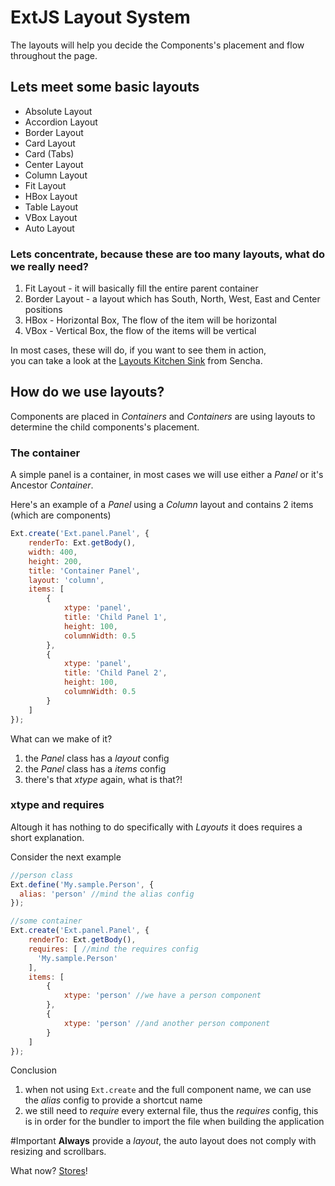 # ExtJS Layout System
The layouts will help you decide the Components's placement and flow throughout the page.

## Lets meet some basic layouts
- Absolute Layout
- Accordion Layout
- Border Layout
- Card Layout
- Card (Tabs)
- Center Layout
- Column Layout
- Fit Layout
- HBox Layout
- Table Layout
- VBox Layout
- Auto Layout

### Lets concentrate, because these are too many layouts, what do we really need?
1. Fit Layout - it will basically fill the entire parent container
2. Border Layout - a layout which has South, North, West, East and Center positions
3. HBox - Horizontal Box, The flow of the item will be horizontal
4. VBox - Vertical Box, the flow of the items will be vertical 

In most cases, these will do, if you want to see them in action,  
you can take a look at the [Layouts Kitchen Sink](http://examples.sencha.com/extjs/6.2.1/examples/kitchensink/#layouts) from Sencha.

## How do we use layouts?

Components are placed in _Containers_ and _Containers_ are using layouts to determine the child components's placement.


### The container

A simple panel is a container, in most cases we will use either a _Panel_ or it's Ancestor _Container_.  


Here's an example of a _Panel_ using a _Column_ layout and contains 2 items (which are components)
```javascript
Ext.create('Ext.panel.Panel', {
    renderTo: Ext.getBody(),
    width: 400,
    height: 200,
    title: 'Container Panel',
    layout: 'column',
    items: [
        {
            xtype: 'panel',
            title: 'Child Panel 1',
            height: 100,
            columnWidth: 0.5
        },
        {
            xtype: 'panel',
            title: 'Child Panel 2',
            height: 100,
            columnWidth: 0.5
        }
    ]
});
```

What can we make of it?
1. the _Panel_ class has a _layout_ config
2. the _Panel_ class has a _items_ config
3. there's that _xtype_ again, what is that?!

### xtype and requires
Altough it has nothing to do specifically with _Layouts_ it does requires a short explanation.

Consider the next example
```javascript
//person class
Ext.define('My.sample.Person', {
  alias: 'person' //mind the alias config
}); 

//some container
Ext.create('Ext.panel.Panel', {
    renderTo: Ext.getBody(),
    requires: [ //mind the requires config
      'My.sample.Person'
    ],
    items: [
        {
            xtype: 'person' //we have a person component
        },
        {
            xtype: 'person' //and another person component
        }
    ]
});

```

Conclusion
1. when not using `Ext.create` and the full component name, we can use the _alias_ config to provide a shortcut name
2. we still need to _require_ every external file, thus the _requires_ config, this is in order for the bundler to import the file when building the application

#Important
__Always__ provide a _layout_, the auto layout does not comply with resizing and scrollbars.

What now? [Stores](extjs-stores.md)!
